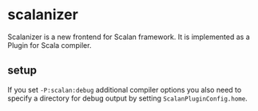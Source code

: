 scalanizer
=========

Scalanizer is a new frontend for Scalan framework. It is implemented as a Plugin for Scala compiler.

setup
-----

If you set `-P:scalan:debug` additional compiler options you also need to specify a directory for debug output by setting `ScalanPluginConfig.home`.

